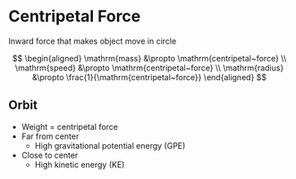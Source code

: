 # Centripetal Force

Inward force that makes object move in circle

$$
\begin{aligned}
  \mathrm{mass} &\propto \mathrm{centripetal~force} \\
  \mathrm{speed} &\propto \mathrm{centripetal~force} \\
  \mathrm{radius} &\propto \frac{1}{\mathrm{centripetal~force}}
\end{aligned}
$$

## Orbit
- Weight = centripetal force
- Far from center
    - High gravitational potential energy (GPE)
- Close to center
    - High kinetic energy (KE)
